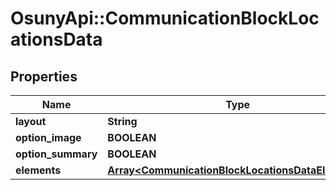 # OsunyApi::CommunicationBlockLocationsData

## Properties
Name | Type | Description | Notes
------------ | ------------- | ------------- | -------------
**layout** | **String** |  | [optional] 
**option_image** | **BOOLEAN** |  | [optional] 
**option_summary** | **BOOLEAN** |  | [optional] 
**elements** | [**Array&lt;CommunicationBlockLocationsDataElements&gt;**](CommunicationBlockLocationsDataElements.md) |  | [optional] 


